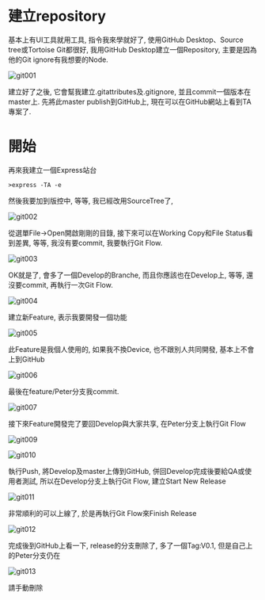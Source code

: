# 建立repository
基本上有UI工具就用工具, 指令我來學就好了, 使用GitHub Desktop、Source tree或Tortoise Git都很好,
我用GitHub Desktop建立一個Repository, 主要是因為他的Git ignore有我想要的Node.

![git001](https://cloud.githubusercontent.com/assets/1026320/9849913/c0499318-5b21-11e5-836c-f8936524b11b.png)

建立好了之後, 它會幫我建立.gitattributes及.gitignore, 並且commit一個版本在master上.
先將此master publish到GitHub上, 現在可以在GitHub網站上看到TA專案了.
# 開始
再來我建立一個Express站台
```shell
>express -TA -e
```
然後我要加到版控中, 等等, 我已經改用SourceTree了,

![git002](https://cloud.githubusercontent.com/assets/1026320/9850185/7f9b361c-5b23-11e5-9490-a9223442c4f4.png)

從選單File->Open開啟剛剛的目錄, 接下來可以在Working Copy和File Status看到差異,
等等, 我沒有要commit, 我要執行Git Flow.

![git003](https://cloud.githubusercontent.com/assets/1026320/9850304/53ae32ce-5b24-11e5-89d3-844b859e8dd1.png)

OK就是了, 會多了一個Develop的Branche, 而且你應該也在Develop上, 等等,
還沒要commit, 再執行一次Git Flow.

![git004](https://cloud.githubusercontent.com/assets/1026320/9850375/c017db18-5b24-11e5-90b1-ebb163c60ec8.png)

建立新Feature, 表示我要開發一個功能

![git005](https://cloud.githubusercontent.com/assets/1026320/9850484/76a73644-5b25-11e5-9d24-61c0332b859e.png)

此Feature是我個人使用的, 如果我不換Device, 也不跟別人共同開發, 基本上不會上到GitHub

![git006](https://cloud.githubusercontent.com/assets/1026320/9850487/7ad3999c-5b25-11e5-92cc-5a24609b782f.png)

最後在feature/Peter分支我commit.

![git007](https://cloud.githubusercontent.com/assets/1026320/9850623/7e495afc-5b26-11e5-8bac-b9c9867805e6.png)

接下來Feature開發完了要回Develop與大家共享, 在Peter分支上執行Git Flow

![git009](https://cloud.githubusercontent.com/assets/1026320/9850898/65747c76-5b28-11e5-8d6f-2997f5639419.png)

![git010](https://cloud.githubusercontent.com/assets/1026320/9850901/69268094-5b28-11e5-9575-1b7fcc293fed.png)

執行Push, 將Develop及master上傳到GitHub, 併回Develop完成後要給QA或使用者測試, 所以在Develop分支上執行Git Flow, 建立Start New Release

![git011](https://cloud.githubusercontent.com/assets/1026320/9850989/0ef8cbf8-5b29-11e5-9395-5d1df9057e7b.png)

非常順利的可以上線了, 於是再執行Git Flow來Finish Release

![git012](https://cloud.githubusercontent.com/assets/1026320/9851034/46894124-5b29-11e5-980e-ec7eec038826.png)

完成後到GitHub上看一下, release的分支刪除了, 多了一個Tag:V0.1, 但是自己上的Peter分支仍在

![git013](https://cloud.githubusercontent.com/assets/1026320/9851302/8aba2736-5b2a-11e5-8676-940f1493e2bb.png)

請手動刪除
